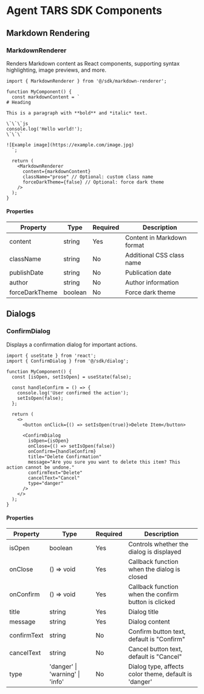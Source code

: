 # Agent TARS SDK Components

## Markdown Rendering

### MarkdownRenderer

Renders Markdown content as React components, supporting syntax highlighting, image previews, and more.

```tsx
import { MarkdownRenderer } from '@/sdk/markdown-renderer';

function MyComponent() {
  const markdownContent = `
# Heading

This is a paragraph with **bold** and *italic* text.

\`\`\`js
console.log('Hello world!');
\`\`\`

![Example image](https://example.com/image.jpg)
  `;

  return (
    <MarkdownRenderer
      content={markdownContent}
      className="prose" // Optional: custom class name
      forceDarkTheme={false} // Optional: force dark theme
    />
  );
}
```

#### Properties

| Property       | Type    | Required | Description                |
| -------------- | ------- | -------- | -------------------------- |
| content        | string  | Yes      | Content in Markdown format |
| className      | string  | No       | Additional CSS class name  |
| publishDate    | string  | No       | Publication date           |
| author         | string  | No       | Author information         |
| forceDarkTheme | boolean | No       | Force dark theme           |

## Dialogs

### ConfirmDialog

Displays a confirmation dialog for important actions.

```tsx
import { useState } from 'react';
import { ConfirmDialog } from '@/sdk/dialog';

function MyComponent() {
  const [isOpen, setIsOpen] = useState(false);

  const handleConfirm = () => {
    console.log('User confirmed the action');
    setIsOpen(false);
  };

  return (
    <>
      <button onClick={() => setIsOpen(true)}>Delete Item</button>

      <ConfirmDialog
        isOpen={isOpen}
        onClose={() => setIsOpen(false)}
        onConfirm={handleConfirm}
        title="Delete Confirmation"
        message="Are you sure you want to delete this item? This action cannot be undone."
        confirmText="Delete"
        cancelText="Cancel"
        type="danger"
      />
    </>
  );
}
```

#### Properties

| Property | Type | Required | Description |
| --- | --- | --- | --- |
| isOpen | boolean | Yes | Controls whether the dialog is displayed |
| onClose | () => void | Yes | Callback function when the dialog is closed |
| onConfirm | () => void | Yes | Callback function when the confirm button is clicked |
| title | string | Yes | Dialog title |
| message | string | Yes | Dialog content |
| confirmText | string | No | Confirm button text, default is "Confirm" |
| cancelText | string | No | Cancel button text, default is "Cancel" |
| type | 'danger' \| 'warning' \| 'info' | No | Dialog type, affects color theme, default is 'danger' |
